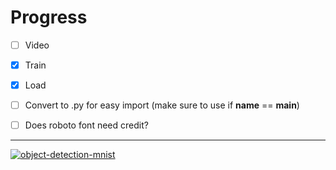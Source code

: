 # Progress
- [ ] Video
- [x] Train
- [x] Load
- [ ] Convert to .py for easy import (make sure to use if __name__ == __main__)
- [ ] Does roboto font need credit?


---

[![object-detection-mnist](https://img.shields.io/badge/starting_point-by_adityassrana-lime?style=plastic)](https://github.com/adityassrana/object-detection-mnist)